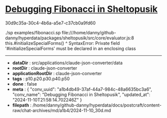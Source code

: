 # [Debugging Fibonacci in Sheltopusik](https://claude.ai/chat/a1b4db49-37af-44a7-984c-48a6635bc3a6)

30d9c35a-30c4-4b6a-a5e7-c37cb0a9fd60

./sp examples/fibonacci.sp
file:///home/danny/github-danny/hyperdata/packages/sheltopusik/src/core/evaluator.js:8
        this.#initializeSpecialForms()
            ^
SyntaxError: Private field '#initializeSpecialForms' must be declared in an enclosing class

---

* **dataDir** : src/applications/claude-json-converter/data
* **rootDir** : claude-json-converter
* **applicationRootDir** : claude-json-converter
* **tags** : p10.p20.p30.p40.p50
* **done** : false
* **meta** : {
  "conv_uuid": "a1b4db49-37af-44a7-984c-48a6635bc3a6",
  "conv_name": "Debugging Fibonacci in Sheltopusik",
  "updated_at": "2024-11-10T21:58:14.702246Z"
}
* **filepath** : /home/danny/github-danny/hyperdata/docs/postcraft/content-raw/chat-archives/md/a1b4/2024-11-10_30d.md